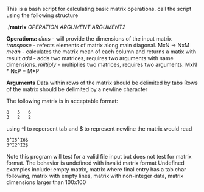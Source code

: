 This is a bash script for calculating basic matrix operations. 
call the script using the following structure

./**matrix** *OPERATION* *ARGUMENT* *ARGUMENT2*

**Operations:**
*dims* - will provide the dimensions of the input matrix
*transpose* - refects elements of matrix along main diagonal. MxN -> NxM
*mean* - calculates the matrix mean of each column and returns a matix with result
*add* - adds two matrices, requires two arguments with same dimensions.
*miltiply* - multiplies two matrices, requires two arguments. MxN * NxP = M*P

**Arguments**
Data within rows of the matrix should be delimited by tabs
Rows of the matrix should be delimited by a newline character

The following matrix is in acceptable format:

    8   5   6
    3   2   2

using ^I to repersent tab and $ to represent newline the matrix would read

    8^I5^I6$
    3^I2^I2$

Note this program will test for a valid file input but does not test for matrix format. The behavior is undefined with invalid matrix format
Undefined examples include:
  empty matrix, matrix where final entry has a tab char following, matrix with empty lines, matrix with non-integer data, matrix dimensions larger than 100x100
